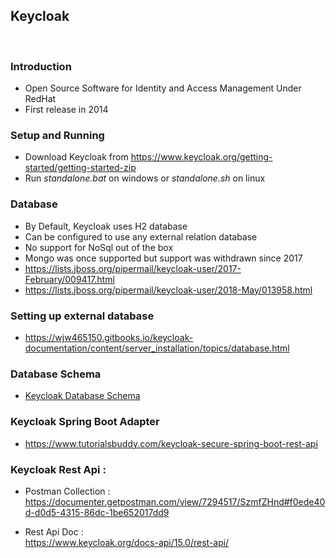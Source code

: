 ## Keycloak
<br>

### Introduction
- Open Source Software for Identity and Access Management
Under RedHat
- First release in 2014

### Setup and Running
- Download Keycloak from https://www.keycloak.org/getting-started/getting-started-zip
- Run *standalone.bat* on windows or *standalone.sh* on linux


### Database
- By Default, Keycloak uses H2 database
- Can be configured to use any external relation database
- No support for NoSql out of the box
- Mongo was once supported but support was withdrawn since 2017
- https://lists.jboss.org/pipermail/keycloak-user/2017-February/009417.html
- https://lists.jboss.org/pipermail/keycloak-user/2018-May/013958.html


### Setting up external database
- https://wjw465150.gitbooks.io/keycloak-documentation/content/server_installation/topics/database.html


### Database Schema
- [Keycloak Database Schema](https://raw.githubusercontent.com/gist/thomasdarimont/b1c19da5e8df747b8596e6ddcda7e36f/raw/29309467f4ea07519cf614fd74943272e7d939f4/keycloak_db_overview_4.0.0.CR1-SNAPSHOT.svg)


### Keycloak Spring Boot Adapter
- https://www.tutorialsbuddy.com/keycloak-secure-spring-boot-rest-api


### Keycloak Rest Api  :
- Postman Collection :
    https://documenter.getpostman.com/view/7294517/SzmfZHnd#f0ede40d-d0d5-4315-86dc-1be652017dd9


- Rest Api Doc :  
    https://www.keycloak.org/docs-api/15.0/rest-api/

